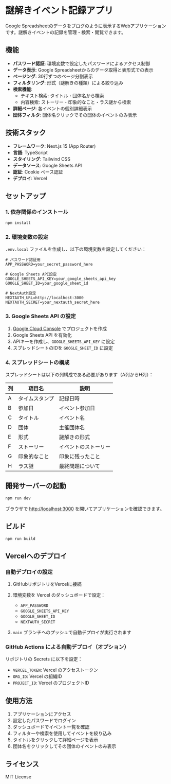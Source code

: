 # 謎解きイベント記録アプリ

Google Spreadsheetのデータをブログのように表示するWebアプリケーションです。謎解きイベントの記録を管理・検索・閲覧できます。

## 機能

- **パスワード認証**: 環境変数で設定したパスワードによるアクセス制御
- **データ表示**: Google Spreadsheetからのデータ取得と表形式での表示
- **ページング**: 30行ずつのページ分割表示
- **フィルタリング**: 形式（謎解きの種類）による絞り込み
- **検索機能**: 
  - テキスト検索: タイトル・団体名から検索
  - 内容検索: ストーリー・印象的なこと・ラス謎から検索
- **詳細ページ**: 各イベントの個別詳細表示
- **団体フィルタ**: 団体名クリックでその団体のイベントのみ表示

## 技術スタック

- **フレームワーク**: Next.js 15 (App Router)
- **言語**: TypeScript
- **スタイリング**: Tailwind CSS
- **データソース**: Google Sheets API
- **認証**: Cookie ベース認証
- **デプロイ**: Vercel

## セットアップ

### 1. 依存関係のインストール

```bash
npm install
```

### 2. 環境変数の設定

`.env.local` ファイルを作成し、以下の環境変数を設定してください：

```env
# パスワード認証用
APP_PASSWORD=your_secret_password_here

# Google Sheets API設定
GOOGLE_SHEETS_API_KEY=your_google_sheets_api_key
GOOGLE_SHEET_ID=your_google_sheet_id

# NextAuth設定
NEXTAUTH_URL=http://localhost:3000
NEXTAUTH_SECRET=your_nextauth_secret_here
```

### 3. Google Sheets API の設定

1. [Google Cloud Console](https://console.cloud.google.com/) でプロジェクトを作成
2. Google Sheets API を有効化
3. APIキーを作成し、`GOOGLE_SHEETS_API_KEY` に設定
4. スプレッドシートのIDを `GOOGLE_SHEET_ID` に設定

### 4. スプレッドシートの構成

スプレッドシートは以下の列構成である必要があります（A列からH列）：

| 列 | 項目名 | 説明 |
|---|---|---|
| A | タイムスタンプ | 記録日時 |
| B | 参加日 | イベント参加日 |
| C | タイトル | イベント名 |
| D | 団体 | 主催団体名 |
| E | 形式 | 謎解きの形式 |
| F | ストーリー | イベントのストーリー |
| G | 印象的なこと | 印象に残ったこと |
| H | ラス謎 | 最終問題について |

## 開発サーバーの起動

```bash
npm run dev
```

ブラウザで [http://localhost:3000](http://localhost:3000) を開いてアプリケーションを確認できます。

## ビルド

```bash
npm run build
```

## Vercelへのデプロイ

### 自動デプロイの設定

1. GitHubリポジトリをVercelに接続
2. 環境変数を Vercel のダッシュボードで設定：
   - `APP_PASSWORD`
   - `GOOGLE_SHEETS_API_KEY`
   - `GOOGLE_SHEET_ID`
   - `NEXTAUTH_SECRET`

3. `main` ブランチへのプッシュで自動デプロイが実行されます

### GitHub Actions による自動デプロイ（オプション）

リポジトリの Secrets に以下を設定：
- `VERCEL_TOKEN`: Vercel のアクセストークン
- `ORG_ID`: Vercel の組織ID
- `PROJECT_ID`: Vercel のプロジェクトID

## 使用方法

1. アプリケーションにアクセス
2. 設定したパスワードでログイン
3. ダッシュボードでイベント一覧を確認
4. フィルターや検索を使用してイベントを絞り込み
5. タイトルをクリックして詳細ページを表示
6. 団体名をクリックしてその団体のイベントのみ表示

## ライセンス

MIT License
